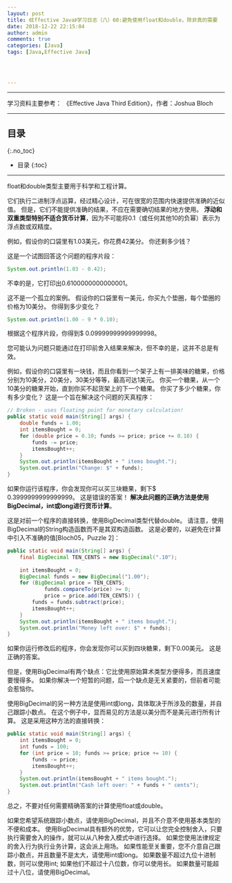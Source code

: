 ```yaml
---
layout: post
title: 《Effective Java》学习日志（八）60:避免使用float和double，除非真的需要
date: 2018-12-22 22:15:04
author: admin
comments: true
categories: [Java]
tags: [Java,Effective Java]




---
```




<!-- more -->

------

学习资料主要参考： 《Effective Java Third Edition》，作者：Joshua Bloch

------

## 目录
{:.no_toc}

* 目录
{:toc}
------

float和double类型主要用于科学和工程计算。 

它们执行二进制浮点运算，经过精心设计，可在很宽的范围内快速提供准确的近似值。 但是，它们不能提供准确的结果，不应在需要确切结果的地方使用。 **浮动和双重类型特别不适合货币计算**，因为不可能将0.1（或任何其他10的负幂）表示为浮点数或双精度。

例如，假设你的口袋里有1.03美元，你花费42美分。 你还剩多少钱？ 

这是一个试图回答这个问题的程序片段：

```java
System.out.println(1.03 - 0.42);
```

不幸的是，它打印出0.6100000000000001。 

这不是一个孤立的案例。 假设你的口袋里有一美元，你买九个垫圈，每个垫圈的价格为10美分。 你得到多少变化？

```java
System.out.println(1.00 - 9 * 0.10);
```

根据这个程序片段，你得到$ 0.09999999999999998。

您可能认为问题只能通过在打印前舍入结果来解决，但不幸的是，这并不总是有效。 

例如，假设你的口袋里有一块钱，而且你看到一个架子上有一排美味的糖果，价格分别为10美分，20美分，30美分等等，最高可达1美元。 你买一个糖果，从一个10美分的糖果开始，直到你买不起货架上的下一个糖果。 你买了多少个糖果，你有多少变化？ 这是一个旨在解决这个问题的天真程序：

```java
// Broken - uses floating point for monetary calculation!
public static void main(String[] args) {
    double funds = 1.00;
    int itemsBought = 0;
    for (double price = 0.10; funds >= price; price += 0.10) {
        funds -= price;
        itemsBought++;
    }
    System.out.println(itemsBought + " items bought.");
    System.out.println("Change: $" + funds);
}
```

如果你运行该程序，你会发现你可以买三块糖果，剩下$ 0.3999999999999999。 这是错误的答案！ **解决此问题的正确方法是使用BigDecimal，int或long进行货币计算**。

这是对前一个程序的直接转换，使用BigDecimal类型代替double。 请注意，使用BigDecimal的String构造函数而不是其双构造函数。 这是必要的，以避免在计算中引入不准确的值[Bloch05，Puzzle 2]：

```java
public static void main(String[] args) {
    final BigDecimal TEN_CENTS = new BigDecimal(".10");
    
    int itemsBought = 0;
    BigDecimal funds = new BigDecimal("1.00");
    for (BigDecimal price = TEN_CENTS;
            funds.compareTo(price) >= 0;
            price = price.add(TEN_CENTS)) {
        funds = funds.subtract(price);
        itemsBought++;
    }
    System.out.println(itemsBought + " items bought.");
    System.out.println("Money left over: $" + funds);
}
```

如果你运行修改后的程序，你会发现你可以买到四块糖果，剩下0.00美元。 这是正确的答案。

但是，使用BigDecimal有两个缺点：它比使用原始算术类型方便得多，而且速度要慢得多。 如果你解决一个短暂的问题，后一个缺点是无关紧要的，但前者可能会惹恼你。

使用BigDecimal的另一种方法是使用int或long，具体取决于所涉及的数量，并自己跟踪小数点。 在这个例子中，显而易见的方法是以美分而不是美元进行所有计算。 这是采用这种方法的直接转换：

```java
public static void main(String[] args) {
	int itemsBought = 0;
    int funds = 100;
    for (int price = 10; funds >= price; price += 10) {
        funds -= price;
        itemsBought++;
    }
    System.out.println(itemsBought + " items bought.");
    System.out.println("Cash left over: " + funds + " cents");
}
```

总之，不要对任何需要精确答案的计算使用float或double。 

如果您希望系统跟踪小数点，请使用BigDecimal，并且不介意不使用基本类型的不便和成本。 使用BigDecimal具有额外的优势，它可以让您完全控制舍入，只要执行需要舍入的操作，就可以从八种舍入模式中进行选择。 如果您使用法律规定的舍入行为执行业务计算，这会派上用场。 如果性能至关重要，您不介意自己跟踪小数点，并且数量不是太大，请使用int或long。 如果数量不超过九位十进制数，则可以使用int; 如果他们不超过十八位数，你可以使用长。 如果数量可能超过十八位，请使用BigDecimal。